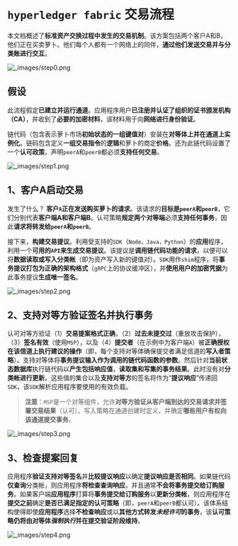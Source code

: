 # `hyperledger fabric` 交易流程

本文档概述了**标准资产交换过程中发生的交易机制**。该方案包括两个客户A和B，他们正在买卖萝卜。他们每个人都有一个网络上的同伴，**通过他们发送交易并与分类账进行交互**。

![_images/step0.png](https://hyperledger-fabric.readthedocs.io/en/latest/_images/step0.png)

## 假设

此流程假定**已建立并运行通道**。应用程序用户**已注册并认证了组织的证书颁发机构（CA）**，并收到了**必要的加密材料**，该材料用于向**网络进行身份验证**。

链代码（包含表示萝卜市场**初始状态的一组键值对**）安装在**对等体上并在通道上实例化**。链码包含定义**一组交易指令**的**逻辑**和萝卜的商定**价格**。还为此链代码设置了一个**认可政策**，声明`peerA`和`peerB`都必须**支持任何交易**。

![_images/step1.png](https://hyperledger-fabric.readthedocs.io/en/latest/_images/step1.png)

## 1、客户A启动交易

发生了什么？ **客户`A`正在发送购买萝卜的请求**。该请求的**目标是`peerA`和`peerB`**，它们分别代表**客户端A和客户端B**。认可策略**规定两个对等端**必须**支持任何事务**，因此**请求将转发给`peerA`和`peerB`**。

接下来，**构建交易提议**。利用受支持的`SDK`（`Node，Java，Python`）的**应用**程序，利用一个**可用的`API`**来生成**交易提议**。该提议是**调用链代码功能的请求**，以便可以将**数据读取或写入分类帐**（即为资产写入新的键值对）。`SDK`用作`shim`程序，将**事务提议打包为正确的架构格式**（`gRPC`上的协议缓冲区），并**使用用户的加密凭据**为此事务提议**生成唯一签名**。

![_images/step2.png](https://hyperledger-fabric.readthedocs.io/en/latest/_images/step2.png)

## 2、支持对等方验证签名并执行事务

认可对等方验证（1）**交易提案格式正确**，（2）**过去未提交过**（重放攻击保护），（3）**签名有效**（使用`MSP`），以及（4）**提交者**（在示例中为客户端`A`）被**正确授权在该信道上执行建议的操作**（即，每个支持对等体确保提交者满足信道的**写入者策略**）。支持对等体将**事务提议输入作为调用的链代码函数的参数**。然后针对**当前状态数据库**执行链代码以**产生包括响应值**，**读取集和写集的事务结果**。此时没有对**分类帐进行更新**。这些值的集合以及**支持对等方**的签名将作为“**提议响应**”传递回`SDK`，该`SDK`解析应用程序要使用的有效负载。

> **注意**：`MSP`是一个对等组件，允许**对等方验证从客户端到达的交易请求并签署交易结果**（认可）。写入策略在通道创建时定义，并确定**哪些用户有权向该通道提交事务**。

![_images/step3.png](https://hyperledger-fabric.readthedocs.io/en/latest/_images/step3.png)

## 3、检查提案回复

应用程序**验证支持对等签名**并**比较提议响应**以确定**提议响应是否相同**。如果链代码**仅查询**分类帐，则应用程序**将检查查询响应**，并且通常**不会将事务提交给订购服务**。如果客户端**应用程序**打算将**事务提交给订购服务**以**更新分类帐**，则应用程序在**提交之前**确定**是否已满足指定的认可策略**（即，`peerA`和`peerB`都认可）。该体系结构使得即使**应用程序**选择**不检查响应**或以**其他方式转发*未经许可*的事务**，该**认可策略仍将由对等体*强制执行*并在提交验证阶段维持**。

![_images/step4.png](https://hyperledger-fabric.readthedocs.io/en/latest/_images/step4.png)



